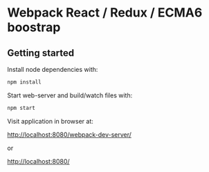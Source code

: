 # Webpack React / Redux / ECMA6 boostrap

## Getting started

Install node dependencies with:

```bash
npm install
```

Start web-server and build/watch files with:
 
```bash
npm start
```

Visit application in browser at:

[http://localhost:8080/webpack-dev-server/](http://localhost:8080/webpack-dev-server/)

or

[http://localhost:8080/](http://localhost:8080/)
